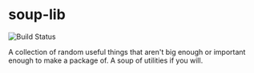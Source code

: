 soup-lib
========

![Build Status](https://github.com/shawnw/racket-soup-lib/actions/workflows/ci.yml/badge.svg)

A collection of random useful things that aren't big enough or
important enough to make a package of. A soup of utilities if you will.
